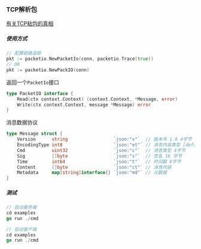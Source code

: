 ### TCP解析包
[有关TCP粘包的真相](https://github.com/elvin-zheng/hexo-blog/issues/37)
##### 使用方式
```GO
// 配置链路追踪
pkt := packetio.NewPacketIo(conn, packetio.Trace(true))
// OR
pkt := packetio.NewPackIO(conn)
```
返回一个`PacketIo`接口 
```go
type PacketIO interface {
    Read(ctx context.Context) (context.Context, *Message, error)
    Write(ctx context.Context, message *Message) error
}
```
消息数据协议
```go
type Message struct {
    Version      string                 `json:"v"`  // 版本号 1.0 4字节
    EncodingType int8                   `json:"et"` // 消息内容类型 [default：0 json] [1：protobuf] 1字节
    Cmd          uint32                 `json:"c"`  // 消息类型 4字节
    Sig          []byte                 `json:"s"`  // 签名 16 字节
    Time         int64                  `json:"t"`  // 时间戳 8字节
    Content      []byte                 `json:"ct"` // 消息内容
    Metadata     map[string]interface{} `json:"md"` // 元数据
}

```

##### 测试
```go
// 启动服务端
cd examples
go run ./cmd
```

```go
// 启动客户端
cd examples
go run ./cmd
```